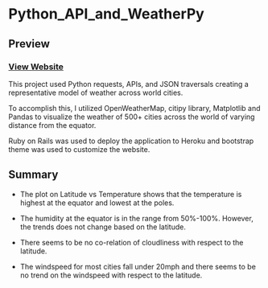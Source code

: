 # Python_API_and_WeatherPy

## Preview

### [View Website](https://weatherpy0703.herokuapp.com/index.html)

This project used Python requests, APIs, and JSON traversals creating a representative model of weather across world cities. 

To accomplish this, I utilized OpenWeatherMap, citipy library, Matplotlib and Pandas to visualize the weather of 500+ cities across the world of varying distance from the equator.

Ruby on Rails was used to deploy the application to Heroku and bootstrap theme was used to customize the website.

## Summary

* The plot on Latitude vs Temperature shows that the temperature is highest at the equator and lowest at the poles.

* The humidity at the equator is in the range from 50%-100%. However, the trends does not change based on the latitude.

* There seems to be no co-relation of cloudliness with respect to the latitude.

* The windspeed for most cities fall under 20mph and there seems to be no trend on the windspeed with respect to the latitude.
